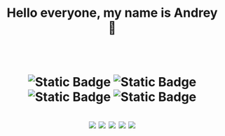 <h1 align="center"> Hello everyone, my name is Andrey 👋 

<br><div align="center">
<img alt="Static Badge" src="https://img.shields.io/badge/Java%20Script-%23F7DF1E?style=for-the-badge&logo=javascript&labelColor=black">
<img alt="Static Badge" src="https://img.shields.io/badge/HTML-%23E34F26?style=for-the-badge&logo=html5&labelColor=black">
<img alt="Static Badge" src="https://img.shields.io/badge/CSS-%231572B6?style=for-the-badge&logo=css3&logoColor=%231572B6&labelColor=black">
    <img alt="Static Badge" src="https://img.shields.io/badge/JDK-eb7f0c?style=for-the-badge&logo=openjdk&labelColor=black"> 
</div>

[![](./0-profile-details.svg)](https://github.com/vn7n24fzkq/github-profile-summary-cards)
[![](./1-repos-per-language.svg)](https://github.com/vn7n24fzkq/github-profile-summary-cards) [![](./2-most-commit-language.svg)](https://github.com/vn7n24fzkq/github-profile-summary-cards)
[![](./3-stats.svg)](https://github.com/vn7n24fzkq/github-profile-summary-cards) [![](./4-productive-time.svg)](https://github.com/vn7n24fzkq/github-profile-summary-cards)
